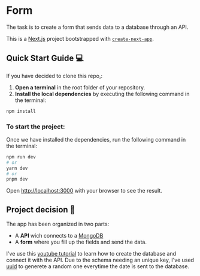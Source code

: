 # Form 

The task is to create a form that sends data to a database through an API.

This is a [Next.js](https://nextjs.org/) project bootstrapped with [`create-next-app`](https://github.com/vercel/next.js/tree/canary/packages/create-next-app).

## Quick Start Guide :computer:

If you have decided to clone this repo,:
1. **Open a terminal** in the root folder of your repository.
1. **Install the local dependencies** by executing the following command in the terminal:

```bash
npm install
```
### To start the project:

Once we have installed the dependencies, run the following command in the terminal:

```bash
npm run dev
# or
yarn dev
# or
pnpm dev
```

Open [http://localhost:3000](http://localhost:3000) with your browser to see the result.

## Project decision :notebook_with_decorative_cover:

The app has been organized in two parts:

* A **API** wich connects to a [MongoDB](https://www.mongodb.com/)
* A **form** where you fill up the fields and send the data.

I've use this [youtube tutorial](https://www.youtube.com/watch?v=SiUM8vYeuu0) to learn how to create the database and connect it with the API.
Due to the schema needing an unique key, I've used [uuid](https://www.npmjs.com/package/uuid) to generete a random one everytime the date is sent to the database.

